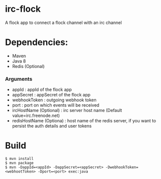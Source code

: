 # irc-flock
A flock app to connect a flock channel with an irc channel

# Dependencies:
- Maven
- Java 8
- Redis (Optional)

### Arguments
- appId : appId of the flock app
- appSecret : appSecret of the flock app
- webhookToken : outgoing webhook token
- port : port on which events will be received
- ircHostName (Optional) : irc server host name (Default value=irc.freenode.net) 
- redisHostName (Optiona) : host name of the redis server, if you want to persist the auth details and user tokens

# Build
```
$ mvn install
$ mvn package
$ mvn -DappId=<appId> -DappSecret=<appSecret> -DwebhookToken=<webhootToken> -Dport=<port> exec:java
